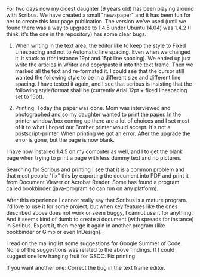 For two days now my oldest daughter (9 years old) has been playing around with Scribus. We have created a small "newspaper" and it has been fun for her to create this four page publication. The version we've used (until we found there was a way to upgrade to 1.4.5 under Ubuntu 14.04) was 1.4.2 (I think, it's the one in the repository) has some clear bugs.
1) When writing in the text area, the editor like to keep the style to Fixed Linespacing and not to Automatic line spacing. Even when we changed it, it stuck to (for instance 19pt and 15pt line spacing). We ended up just write the articles in Writer and copy/paste it into the text frame. Then we marked all the text and re-formated it. I could see that the cursor still wanted the following style to be in a different size and different line spacing. 
I have tested it again, and I see that scribus is insisting that the following style/format shall be (currently Arial 12pt + fixed linespacing set to 15pt).

2) Printing. Today the paper was done. Mom was interviewed and photographed and so my daughter wanted to print the paper. In the printer window/box coming up there are a lot of choices and I set most of it to what I hoped our Brother printer would accept. It's not a postscript-printer.
When printing we got an error. After the upgrade the error is gone, but the page is now blank. 

I have now installed 1.4.5 on my computer as well, and I to get the blank page when trying to print a page with less dummy text and no pictures.

Searching for Scribus and printing I see that it is a common problem and that most people "fix" this by exporting the document into PDF and print it from Document Viewer or Acrobat Reader. Some has found a program called bookbinder (java-program so can run on any platform).

After this experience I cannot really say that Scribus is a mature program. I'd love to use it for some project, but when key features like the ones described above does not work or seem buggy, I cannot use it for anything. And it seems kind of dumb to create a document (with spreads for instance) in Scribus. Export it, then merge it again in another program (like bookbinder or Gimp or even InDesign).

I read on the mailinglist some suggestions for Google Summer of Code. None of the suggestions was related to the above findings. If I could suggest one low hanging fruit for GSOC: 
Fix printing

If you want another one:
Correct the bug in the text frame editor.
